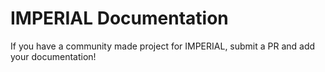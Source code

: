 # IMPERIAL Documentation

If you have a community made project for IMPERIAL, submit a PR and add your documentation!

